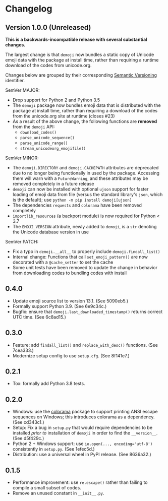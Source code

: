 # Changelog

## Version 1.0.0 (Unreleased)

**This is a backwards-incompatible release with several substantial changes.**

The largest change is that `demoji` now bundles a static copy of Unicode
emoji data with the package at install time, rather than requiring a runtime
download of the codes from unicode.org.

Changes below are grouped by their corresponding
[Semantic Versioning](https://semver.org/) identifier.

SemVer MAJOR:

- Drop support for Python 2 and Python 3.5
- The `demoji` package now bundles emoji data that is distributed with the
  package at install time, rather than requiring a download of the codes
  from the unicode.org site at runtime (closes #23)
- As a result of the above change, the following functions are **removed**
  from the `demoji` API:
  - `download_codes()`
  - `parse_unicode_sequence()`
  - `parse_unicode_range()`
  - `stream_unicodeorg_emojifile()`

SemVer MINOR:

- The `demoji.DIRECTORY` and `demoji.CACHEPATH` attributes are deprecated
  due to no longer being functionally in used by the package. Accessing them
  will warn with a `FutureWarning`, and these attributes may be removed
  completely in a future release
- `demoji` can now be installed with optional `ujson` support for faster loading
  of emoji data from file (versus the standard library's `json`, which is the
  default); use `python -m pip install demoji[ujson]`
- The dependencies `requests` and `colorama` have been removed completely
- `importlib_resources` (a backport module) is now required for Python < 3.7
- The `EMOJI_VERSION` attribute, newly added to `demoji`, is a `str` denoting
  the Unicode database version in use

SemVer PATCH:

- Fix a typo in `demoji.__all__` to properly include `demoji.findall_list()`
- Internal change: Functions that call `set_emoji_pattern()` are now decorated
  with a `@cache_setter` to set the cache
- Some unit tests have been removed to update the change in behavior from
  downloading codes to bundling codes with install

## 0.4.0

- Update emoji source list to version 13.1. (See 5090eb5.)
- Formally support Python 3.9. (See 6e9c34c.)
- Bugfix: ensure that `demoji.last_downloaded_timestamp()` returns correct UTC time.
  (See 6c8ad15.)

## 0.3.0

- Feature: add `findall_list()` and `replace_with_desc()` functions. (See 7cea333.)
- Modernize setup config to use `setup.cfg`. (See 8f141e7.)

## 0.2.1

- Tox: formally add Python 3.8 tests.

## 0.2.0

- Windows: use the [colorama] package to support printing ANSI escape sequences on Windows;
  this introduces colorama as a dependency.  (See cd343c1.)
- Setup: Fix a bug in `setup.py` that would require dependencies to be installed
  _prior to_ installation of `demoji` in order to find the `__version__`.
  (See d5f429c.)
- Python 2 + Windows support: use `io.open(..., encoding='utf-8')` consistently in `setup.py`.
  (See 1efec5d.)
- Distribution: use a universal wheel in PyPI release. (See 8636a32.)

[colorama]: https://github.com/tartley/colorama

## 0.1.5

- Performance improvement: use `re.escape()` rather than failing to compile a small subset of codes.
- Remove an unused constant in `__init__.py`.
